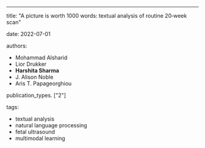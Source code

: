 ---
title: "A picture is worth 1000 words: textual analysis of routine 20‐week scan"

date: 2022-07-01

authors:
- Mohammad Alsharid
- Lior Drukker
- __Harshita Sharma__
- J. Alison Noble
- Aris T. Papageorghiou

publication_types. ["2"]

tags:
- textual analysis
- natural language processing
- fetal ultrasound
- multimodal learning


